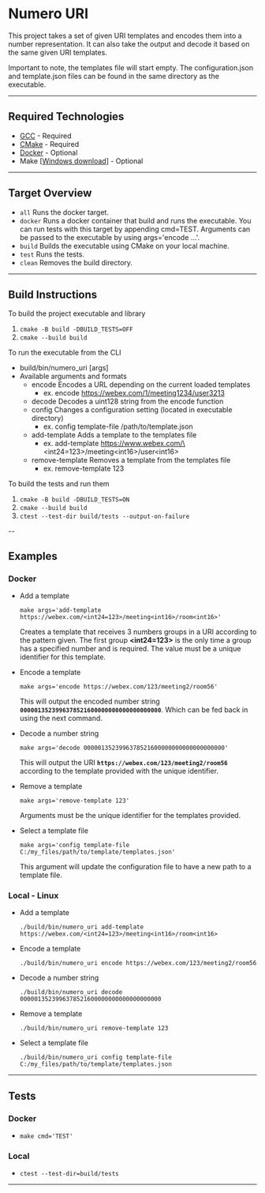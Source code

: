 # Numero URI

This project takes a set of given URI templates and encodes them into a number representation. It can also take the output and decode it based on the same given URI templates.

Important to note, the templates file will start empty. The configuration.json and template.json files can be found in the same directory as the executable.

---

## Required Technologies
- [GCC](https://gcc.gnu.org/) - Required
- [CMake](https://cmake.org/) - Required
- [Docker](https://docker-docs.netlify.app/install/) - Optional
- Make [[Windows download](https://gnuwin32.sourceforge.net/packages/make.htm)] - Optional
---
## Target Overview
- `all`         Runs the docker target.
- `docker`      Runs a docker container that build and runs the executable. You can run tests with this target by appending cmd=TEST. Arguments can be passed to the executable by using args='encode ...'.
- `build`       Builds the executable using CMake on your local machine.
- `test`        Runs the tests.
- `clean`       Removes the build directory.

---
## Build Instructions
To build the project executable and library
1. `cmake -B build -DBUILD_TESTS=OFF`
2. `cmake --build build`

To run the executable from the CLI
- build/bin/numero_uri [args]
- Available arguments and formats
    - encode            Encodes a URL depending on the current loaded templates
        - ex. encode https://webex.com/1/meeting1234/user3213
    - decode            Decodes a uint128 string from the encode function
    - config            Changes a configuration setting (located in executable directory)
        - ex. config template-file /path/to/template.json
    - add-template      Adds a template to the templates file
        - ex. add-template https://www.webex.com/\<int24=123\>/meeting\<int16\>/user\<int16\>
    - remove-template   Removes a template from the templates file
        - ex. remove-template 123

To build the tests and run them
1. `cmake -B build -DBUILD_TESTS=ON`
2. `cmake --build build`
3. `ctest --test-dir build/tests --output-on-failure`

--
## Examples
### Docker
- Add a template

    ```make args='add-template https://webex.com/<int24=123>/meeting<int16>/room<int16>'```

    Creates a template that receives 3 numbers groups in a URI according to the pattern given. The first group **<int24=123>** is the only time a group has a specified number and is required. The value must be a unique identifier for this template.
- Encode a template

    ```make args='encode https://webex.com/123/meeting2/room56'```

    This will output the encoded number string **`0000013523996378521600000000000000000000`**. Which can be fed back in using the next command.

- Decode a number string

    ```make args='decode 0000013523996378521600000000000000000000'```

    This will output the URI **`https://webex.com/123/meeting2/room56`** according to the template provided with the unique identifier.

- Remove a template

    ```make args='remove-template 123'```

    Arguments must be the unique identifier for the templates provided.

- Select a template file

    ```make args='config template-file C:/my_files/path/to/template/templates.json'```

    This argument will update the configuration file to have a new path to a template file.

### Local - Linux
- Add a template

    ```./build/bin/numero_uri add-template https://webex.com/<int24=123>/meeting<int16>/room<int16>```
- Encode a template

    ```./build/bin/numero_uri encode https://webex.com/123/meeting2/room56```

- Decode a number string

    ```./build/bin/numero_uri decode 0000013523996378521600000000000000000000```

- Remove a template

    ```./build/bin/numero_uri remove-template 123```

- Select a template file

    ```./build/bin/numero_uri config template-file C:/my_files/path/to/template/templates.json```

---
## Tests
### Docker
- ```make cmd='TEST'```

### Local
- `ctest --test-dir=build/tests`

---